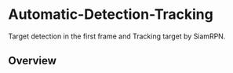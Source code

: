 # Automatic-Detection-Tracking
Target detection in the first frame and Tracking target by SiamRPN.
## Overview

